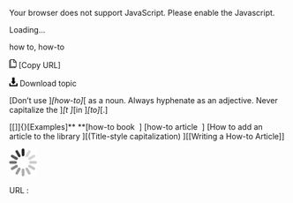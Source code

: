Your browser does not support JavaScript. Please enable the Javascript.

Loading...

how to, how-to

![Copy URL](how-how-to_files/Copy.png) [Copy URL]

![Download](how-how-to_files/Download.png)
Download topic

[Don’t use ]*[how-to]*[ as a noun. Always hyphenate as an adjective. Never capitalize the ]*[t ]*[in ]*[to]*[.]

[[]]{}[Examples]**
**[how-to book  ]
[how-to article  ]
[How to add an article to the library
][(Title-style capitalization) ][[Writing a How-to Article]]

![In progress](how-how-to_files/activity-large.gif)

URL :


